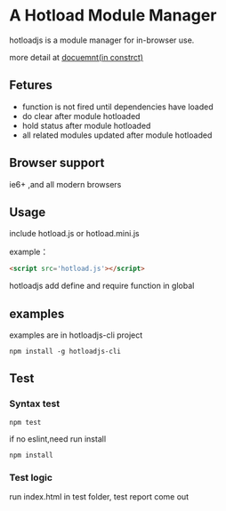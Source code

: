# A Hotload Module Manager 

hotloadjs is a module manager for in-browser use.

more detail at
[docuemnt(in constrct)]()

## Fetures

- function is not fired until dependencies have loaded
- do clear after module hotloaded
- hold status after module hotloaded
- all related modules updated after module hotloaded


## Browser support

ie6+ ,and all modern browsers

## Usage

include hotload.js or hotload.mini.js

example：
``` html
<script src='hotload.js'></script>
```
hotloadjs add define and require function in global

## examples

examples are in hotloadjs-cli project

``` shell
npm install -g hotloadjs-cli
```

## Test

### Syntax test
``` shell
npm test
```

if no eslint,need run install 

``` shell
npm install
```
### Test logic

run index.html in test folder, test report come out
